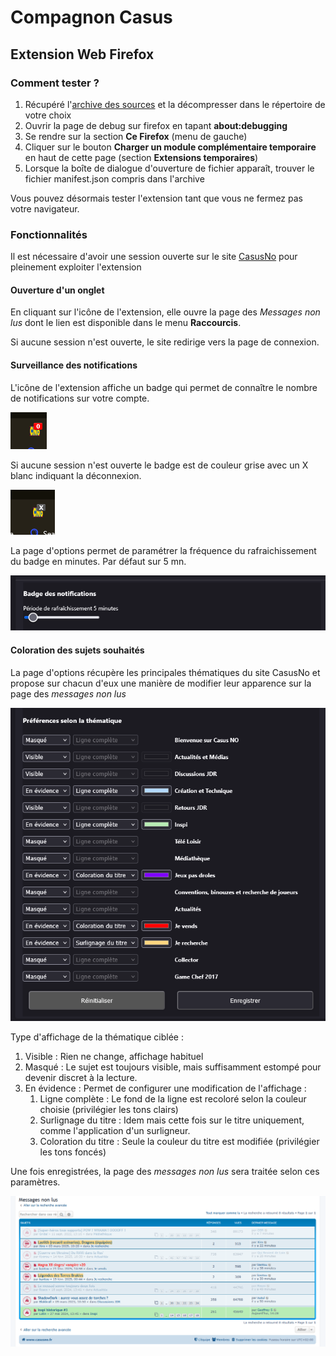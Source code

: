 # Compagnon Casus

## Extension Web Firefox

### Comment tester ?

1. Récupéré l'[archive des sources](https://github.com/Condutiarii/compagnon-casus/archive/refs/heads/master.zip) et la décompresser dans le répertoire de votre choix
2. Ouvrir la page de debug sur firefox en tapant **about:debugging**
3. Se rendre sur la section **Ce Firefox** (menu de gauche)
4. Cliquer sur le bouton **Charger un module complémentaire temporaire** en haut de cette page (section **Extensions temporaires**)
5. Lorsque la boîte de dialogue d'ouverture de fichier apparaît, trouver le fichier manifest.json compris dans l'archive

Vous pouvez désormais tester l'extension tant que vous ne fermez pas votre navigateur.

### Fonctionnalités

Il est nécessaire d'avoir une session ouverte sur le site [CasusNo](https://www.casusno.fr/) pour pleinement exploiter l'extension

#### Ouverture d'un onglet

En cliquant sur l'icône de l'extension, elle ouvre la page des *Messages non lus* dont le lien est disponible dans le menu **Raccourcis**.

Si aucune session n'est ouverte, le site redirige vers la page de connexion.

#### Surveillance des notifications

L'icône de l'extension affiche un badge qui permet de connaître le nombre de notifications sur votre compte.

![connecté](/images/notification.png)

Si aucune session n'est ouverte le badge est de couleur grise avec un X blanc indiquant la déconnexion.

![deconnecté](/images/disconnect.png)

La page d'options permet de paramétrer la fréquence du rafraichissement du badge en minutes. Par défaut sur 5 mn.

![frequence](/images/time_options.png)

#### Coloration des sujets souhaités

La page d'options récupère les principales thématiques du site CasusNo et propose sur chacun d'eux une manière de modifier leur apparence sur la page des *messages non lus*

![options](/images/options.png)

Type d'affichage de la thématique ciblée :

1. Visible : Rien ne change, affichage habituel
2. Masqué : Le sujet est toujours visible, mais suffisamment estompé pour devenir discret à la lecture.
3. En évidence : Permet de configurer une modification de l'affichage :
   1. Ligne complète : Le fond de la ligne est recoloré selon la couleur choisie (privilégier les tons clairs)
   2. Surlignage du titre : Idem mais cette fois sur le titre uniquement, comme l'application d'un surligneur.
   3. Coloration du titre : Seule la couleur du titre est modifiée (privilégier les tons foncés)

Une fois enregistrées, la page des *messages non lus* sera traitée selon ces paramètres.

![resultats](/images/results.png)

